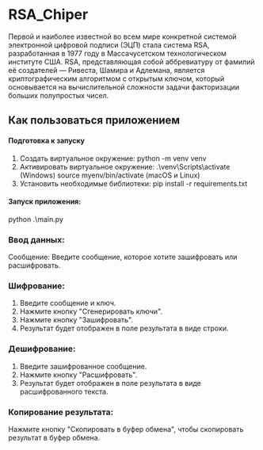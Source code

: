 ﻿# RSA_Chiper
Первой и наиболее известной во всем мире конкретной системой электронной цифровой подписи (ЭЦП) стала система RSA, разработанная в 1977 году в Массачусетском технологическом институте США. RSA, представляющая собой аббревиатуру от фамилий её создателей — Ривеста, Шамира и Адлемана, является криптографическим алгоритмом с открытым ключом, который основывается на вычислительной сложности задачи факторизации больших полупростых чисел.
## Как пользоваться приложением
#### Подготовка к запуску
1) Создать виртуальное окружение: python -m venv venv
2) Активировать виртуальное окружение: .\venv\Scripts\activate  (Windows)
                                       source myenv/bin/activate (macOS и Linux)
3) Установить необходимые библиотеки: pip install -r requirements.txt 
#### Запуск приложения:
python .\main.py
### Ввод данных:
Сообщение: Введите сообщение, которое хотите зашифровать или расшифровать.
### Шифрование:
1) Введите сообщение и ключ.
2) Нажмите кнопку "Сгенерировать ключи".
3) Нажмите кнопку "Зашифровать".
3) Результат будет отображен в поле результата в виде строки.
### Дешифрование:
1) Введите зашифрованное сообщение.
2) Нажмите кнопку "Расшифровать".
3) Результат будет отображен в поле результата в виде расшифрованного текста.
### Копирование результата:
Нажмите кнопку "Скопировать в буфер обмена", чтобы скопировать результат в буфер обмена.

